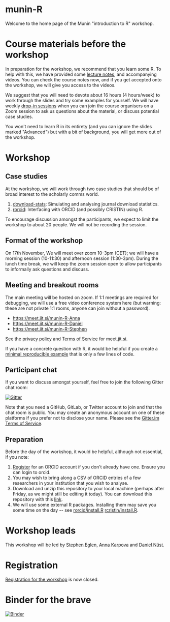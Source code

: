 # munin-R

Welcome to the home page of the Munin "introduction to R" workshop.

# Course materials before the workshop

In preparation for the workshop, we recommend that you learn some R.
To help with this, we have provided some [lecture
notes](https://github.com/lgatto/spr/blob/master/2020/spr-revised.pdf),
and accompanying videos.  You can check the course notes now, and if
you get accepted onto the workshop, we will give you access to the
videos.

We suggest that you will need to devote about 16 hours (4 hours/week)
to work through the slides and try some examples for yourself.  We
will have weekly [drop-in sessions](#drop-in-sessions) when you can 
join the course organisers on a Zoom session to ask us questions about
the material, or discuss potential case studies.

You won't need to learn R in its entirety (and you can ignore the
slides marked "Advanced") but with a bit of background, you will get
more out of the workshop.

# Workshop


## Case studies

At the workshop, we will work through two case studies that should be
of broad interest to the scholarly comms world.

1. [download-stats](download-stats/): Simulating and analysing journal download statistics.
2. [rorcid](rorcid/): Interfacing with ORCID (and possibly CRISTIN) using R.

To encourage discussion amongst the participants, we expect to limit
the workshop to about 20 people.  We will not be recording the session.

## Format of the workshop

On 17th November, We will meet over zoom 10-3pm (CET); we will have a
morning session (10-11:30) and afternoon session (1:30-3pm).  During
the lunch time break, we will keep the zoom session open to allow
participants to informally ask questions and discuss.


## Meeting and breakout rooms

The main meeting will be hosted on zoom.  If 1:1 meetings are required
for debugging, we will use a free video conference system here (but
warning: these are not private 1:1 rooms, anyone can join without a
password).

- https://meet.jit.si/munin-R-Anna
- https://meet.jit.si/munin-R-Daniel
- https://meet.jit.si/munin-R-Stephen

See the [privacy policy](https://jitsi.org/meet-jit-si-privacy/) and 
[Terms of Service](https://jitsi.org/meet-jit-si-terms-of-service/) for 
meet.jit.si.

If you have a concrete question with R, it would be helpful if you create
a [minimal reproducible 
example](https://stackoverflow.com/help/minimal-reproducible-example)
that is only a few lines of code.

## Participant chat

If you want to discuss amongst yourself, feel free to join the
following Gitter chat room:

[![Gitter](https://badges.gitter.im/munin-R/community.svg)](https://gitter.im/munin-R/community?utm_source=badge&utm_medium=badge&utm_campaign=pr-badge)

Note that you need a GitHub, GitLab, or Twitter account to join and 
that the chat room is public. You may create an anonymous account on one
of these platforms if you prefer not to disclose your name.
Please see the [Gitter.im Terms of 
Service](https://element.io/terms-of-service).

## Preparation

Before the day of the workshop, it would be helpful, although not
essential, if you note:

1. [Register](https://orcid.org/register) for an ORCID account if
   you don't already have one.  Ensure you can login to orcid.
2. You may wish to bring along a CSV of ORCID entries of a few researchers
   in your institution that you wish to analyse.
3. Download and unzip this repository to your local machine (perhaps
   after Friday, as we might still be editing it today).  You can
   download this repository  with this
   [link](https://github.com/sje30/munin-R/archive/main.zip).
4. We  will use some external R packages.  Installing them may save
   you some time on the day -- see
   [rorcid/install.R](rorcid/install.R)
   [rcristin/install.R](rcristin/install.R).
   
# Workshop leads

This workshop will be led by [Stephen Eglen](https://sje30.github.io),
[Anna
Karpova](https://en.uit.no/ub/ansatte/person?p_document_id=583424) and
[Daniel Nüst](https://nuest.staff.ifgi.de/).

# Registration

[Registration for the
workshop](https://site.uit.no/muninconf/pre-conference-workshop) is
now closed.




# Binder for the brave

[![Binder](https://mybinder.org/badge_logo.svg)](https://mybinder.org/v2/gh/sje30/munin-R/master?urlpath=rstudio)
